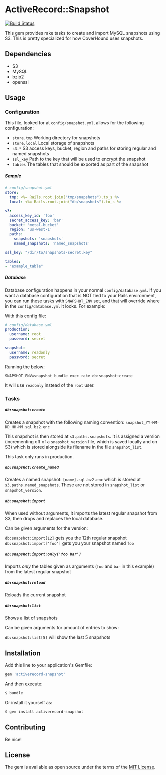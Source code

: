 # ActiveRecord::Snapshot

[![Build Status](https://api.travis-ci.org/coverhound/activerecord-snapshot.svg?branch=master)](https://travis-ci.org/coverhound/activerecord-snapshot)

This gem provides rake tasks to create and import MySQL snapshots using S3. This
is pretty specialized for how CoverHound uses snapshots.

## Dependencies

- S3
- MySQL
- bzip2
- openssl

## Usage

### Configuration

This file, looked for at `config/snapshot.yml`, allows for the following
configuration:

- `store.tmp` Working directory for snapshots
- `store.local` Local storage of snapshots
- `s3.*` S3 access keys, bucket, region and paths for storing regular and named
  snapshots
- `ssl_key` Path to the key that will be used to encrypt the snapshot
- `tables` The tables that should be exported as part of the snapshot

##### Sample

```yml
# config/snapshot.yml
store:
  tmp: <%= Rails.root.join("tmp/snapshots").to_s %>
  local: <%= Rails.root.join("db/snapshots").to_s %>

s3:
  access_key_id: 'foo'
  secret_access_key: 'bar'
  bucket: 'metal-bucket'
  region: 'us-west-1'
  paths:
    snapshots: 'snapshots'
    named_snapshots: 'named_snapshots'

ssl_key: "/dir/to/snapshots-secret.key"

tables:
- "example_table"
```

##### Database

Database configuration happens in your normal `config/database.yml`. If you want
a database configuration that is NOT tied to your Rails environment, you can run
these tasks with `SNAPSHOT_ENV` set, and that will override where in the
`config/database.yml` it looks. For example:


With this config file:

```yml
# config/database.yml
production:
  username: root
  password: secret

snapshot:
  username: readonly
  password: secret
```

Running the below:

```
SNAPSHOT_ENV=snapshot bundle exec rake db:snapshot:create
```

It will use `readonly` instead of the `root` user.

### Tasks

##### `db:snapshot:create`

Creates a snapshot with the following naming convention:
`snapshot_YY-MM-DD_HH-MM.sql.bz2.enc`

This snapshot is then stored at `s3.paths.snapshots`. It is assigned a version
(incrementing off of a `snapshot_version` file, which is saved locally and on
S3) which is stored alongside its filename in the file `snapshot_list`.

This task only runs in production.

##### `db:snapshot:create_named`

Creates a named snapshot: `[name].sql.bz2.enc` which is stored at
`s3.paths.named_snapshots`. These are not stored in `snapshot_list` or
`snapshot_version`.

##### `db:snapshot:import`

When used without arguments, it imports the latest regular snapshot from S3,
then drops and replaces the local database.

Can be given arguments for the version:

`db:snapshot:import[12]` gets you the 12th regular snapshot
`db:snapshot:import['foo']` gets you your snapshot named `foo`

##### `db:snapshot:import:only['foo bar']`

Imports _only_ the tables given as arguments (`foo` and `bar` in this example)
from the latest regular snapshot

##### `db:snapshot:reload`

Reloads the current snapshot

##### `db:snapshot:list`

Shows a list of snapshots

Can be given arguments for amount of entries to show:

`db:snapshot:list[5]` will show the last 5 snapshots

## Installation
Add this line to your application's Gemfile:

```ruby
gem 'activerecord-snapshot'
```

And then execute:
```bash
$ bundle
```

Or install it yourself as:
```bash
$ gem install activerecord-snapshot
```

## Contributing

Be nice!

## License
The gem is available as open source under the terms of the [MIT License](http://opensource.org/licenses/MIT).

